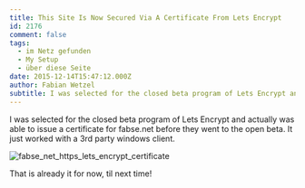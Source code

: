 ```yaml
---
title: This Site Is Now Secured Via A Certificate From Lets Encrypt
id: 2176
comment: false
tags:
  - im Netz gefunden
  - My Setup
  - über diese Seite
date: 2015-12-14T15:47:12.000Z
author: Fabian Wetzel
subtitle: I was selected for the closed beta program of Lets Encrypt and actually was able to issue a certificate for fabse.net
---
```


I was selected for the closed beta program of Lets Encrypt and actually was able to issue a certificate for fabse.net before they went to the open beta. It just worked with a 3rd party windows client.

![fabse_net_https_lets_encrypt_certificate](https://az275061.vo.msecnd.net/blogmedia/2015/12/fabse_net_https_lets_encrypt_certificate.png)

That is already it for now, til next time!
